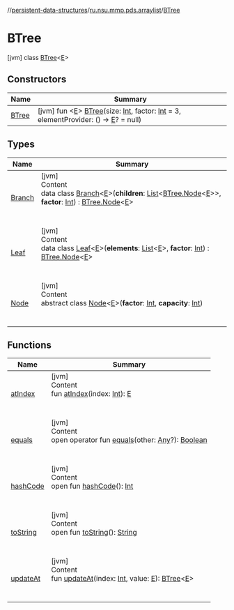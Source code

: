 //[persistent-data-structures](../../index.md)/[ru.nsu.mmp.pds.arraylist](../index.md)/[BTree](index.md)



# BTree  
 [jvm] class [BTree](index.md)<[E](index.md)>   


## Constructors  
  
|  Name|  Summary| 
|---|---|
| <a name="ru.nsu.mmp.pds.arraylist/BTree/BTree/#kotlin.Int#kotlin.Int#kotlin.Function0[TypeParam(bounds=[kotlin.Any?])]?/PointingToDeclaration/"></a>[BTree](-b-tree.md)| <a name="ru.nsu.mmp.pds.arraylist/BTree/BTree/#kotlin.Int#kotlin.Int#kotlin.Function0[TypeParam(bounds=[kotlin.Any?])]?/PointingToDeclaration/"></a> [jvm] fun <[E](index.md)> [BTree](-b-tree.md)(size: [Int](https://kotlinlang.org/api/latest/jvm/stdlib/kotlin/-int/index.html), factor: [Int](https://kotlinlang.org/api/latest/jvm/stdlib/kotlin/-int/index.html) = 3, elementProvider: () -> [E](index.md)? = null)   <br>


## Types  
  
|  Name|  Summary| 
|---|---|
| <a name="ru.nsu.mmp.pds.arraylist/BTree.Branch///PointingToDeclaration/"></a>[Branch](-branch/index.md)| <a name="ru.nsu.mmp.pds.arraylist/BTree.Branch///PointingToDeclaration/"></a>[jvm]  <br>Content  <br>data class [Branch](-branch/index.md)<[E](-branch/index.md)>(**children**: [List](https://kotlinlang.org/api/latest/jvm/stdlib/kotlin.collections/-list/index.html)<[BTree.Node](-node/index.md)<[E](-branch/index.md)>>, **factor**: [Int](https://kotlinlang.org/api/latest/jvm/stdlib/kotlin/-int/index.html)) : [BTree.Node](-node/index.md)<[E](-branch/index.md)>   <br><br><br>
| <a name="ru.nsu.mmp.pds.arraylist/BTree.Leaf///PointingToDeclaration/"></a>[Leaf](-leaf/index.md)| <a name="ru.nsu.mmp.pds.arraylist/BTree.Leaf///PointingToDeclaration/"></a>[jvm]  <br>Content  <br>data class [Leaf](-leaf/index.md)<[E](-leaf/index.md)>(**elements**: [List](https://kotlinlang.org/api/latest/jvm/stdlib/kotlin.collections/-list/index.html)<[E](-leaf/index.md)>, **factor**: [Int](https://kotlinlang.org/api/latest/jvm/stdlib/kotlin/-int/index.html)) : [BTree.Node](-node/index.md)<[E](-leaf/index.md)>   <br><br><br>
| <a name="ru.nsu.mmp.pds.arraylist/BTree.Node///PointingToDeclaration/"></a>[Node](-node/index.md)| <a name="ru.nsu.mmp.pds.arraylist/BTree.Node///PointingToDeclaration/"></a>[jvm]  <br>Content  <br>abstract class [Node](-node/index.md)<[E](-node/index.md)>(**factor**: [Int](https://kotlinlang.org/api/latest/jvm/stdlib/kotlin/-int/index.html), **capacity**: [Int](https://kotlinlang.org/api/latest/jvm/stdlib/kotlin/-int/index.html))  <br><br><br>


## Functions  
  
|  Name|  Summary| 
|---|---|
| <a name="ru.nsu.mmp.pds.arraylist/BTree/atIndex/#kotlin.Int/PointingToDeclaration/"></a>[atIndex](at-index.md)| <a name="ru.nsu.mmp.pds.arraylist/BTree/atIndex/#kotlin.Int/PointingToDeclaration/"></a>[jvm]  <br>Content  <br>fun [atIndex](at-index.md)(index: [Int](https://kotlinlang.org/api/latest/jvm/stdlib/kotlin/-int/index.html)): [E](index.md)  <br><br><br>
| <a name="kotlin/Any/equals/#kotlin.Any?/PointingToDeclaration/"></a>[equals](../../ru.nsu.mmp.pds.map/-persistent-tree-map/-entry/index.md#%5Bkotlin%2FAny%2Fequals%2F%23kotlin.Any%3F%2FPointingToDeclaration%2F%5D%2FFunctions%2F-28448196)| <a name="kotlin/Any/equals/#kotlin.Any?/PointingToDeclaration/"></a>[jvm]  <br>Content  <br>open operator fun [equals](../../ru.nsu.mmp.pds.map/-persistent-tree-map/-entry/index.md#%5Bkotlin%2FAny%2Fequals%2F%23kotlin.Any%3F%2FPointingToDeclaration%2F%5D%2FFunctions%2F-28448196)(other: [Any](https://kotlinlang.org/api/latest/jvm/stdlib/kotlin/-any/index.html)?): [Boolean](https://kotlinlang.org/api/latest/jvm/stdlib/kotlin/-boolean/index.html)  <br><br><br>
| <a name="kotlin/Any/hashCode/#/PointingToDeclaration/"></a>[hashCode](../../ru.nsu.mmp.pds.map/-persistent-tree-map/-entry/index.md#%5Bkotlin%2FAny%2FhashCode%2F%23%2FPointingToDeclaration%2F%5D%2FFunctions%2F-28448196)| <a name="kotlin/Any/hashCode/#/PointingToDeclaration/"></a>[jvm]  <br>Content  <br>open fun [hashCode](../../ru.nsu.mmp.pds.map/-persistent-tree-map/-entry/index.md#%5Bkotlin%2FAny%2FhashCode%2F%23%2FPointingToDeclaration%2F%5D%2FFunctions%2F-28448196)(): [Int](https://kotlinlang.org/api/latest/jvm/stdlib/kotlin/-int/index.html)  <br><br><br>
| <a name="kotlin/Any/toString/#/PointingToDeclaration/"></a>[toString](../../ru.nsu.mmp.pds.map/-persistent-tree-map/-entry/index.md#%5Bkotlin%2FAny%2FtoString%2F%23%2FPointingToDeclaration%2F%5D%2FFunctions%2F-28448196)| <a name="kotlin/Any/toString/#/PointingToDeclaration/"></a>[jvm]  <br>Content  <br>open fun [toString](../../ru.nsu.mmp.pds.map/-persistent-tree-map/-entry/index.md#%5Bkotlin%2FAny%2FtoString%2F%23%2FPointingToDeclaration%2F%5D%2FFunctions%2F-28448196)(): [String](https://kotlinlang.org/api/latest/jvm/stdlib/kotlin/-string/index.html)  <br><br><br>
| <a name="ru.nsu.mmp.pds.arraylist/BTree/updateAt/#kotlin.Int#TypeParam(bounds=[kotlin.Any?])/PointingToDeclaration/"></a>[updateAt](update-at.md)| <a name="ru.nsu.mmp.pds.arraylist/BTree/updateAt/#kotlin.Int#TypeParam(bounds=[kotlin.Any?])/PointingToDeclaration/"></a>[jvm]  <br>Content  <br>fun [updateAt](update-at.md)(index: [Int](https://kotlinlang.org/api/latest/jvm/stdlib/kotlin/-int/index.html), value: [E](index.md)): [BTree](index.md)<[E](index.md)>  <br><br><br>

